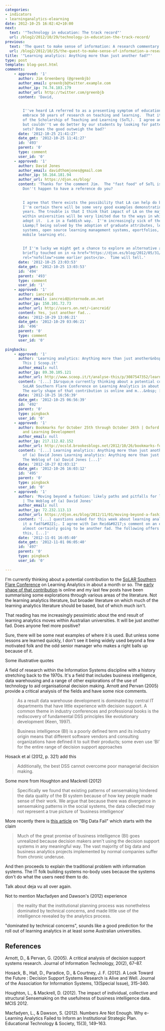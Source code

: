 ```yaml
---
categories:
- indicators
- learninganalytics-elearning
date: 2012-10-25 16:02:42+10:00
next:
  text: '"Technology in education: The track record"'
  url: /blog2/2012/10/29/technology-in-education-the-track-record/
previous:
  text: 'The quest to make sense of information: A research commentary'
  url: /blog2/2012/10/25/the-quest-to-make-sense-of-information-a-research-commentary/
title: '"Learning analytics: Anything more than just another fad?"'
type: post
template: blog-post.html
comments:
    - approved: '1'
      author: Jim Greenberg (@greenbjb)
      author_email: greenbjb@twitter.example.com
      author_ip: 74.74.103.179
      author_url: http://twitter.com/greenbjb
      content: 'David,
    
    
        I''ve heard LA referred to as a presenting symptom of education''s failure to
        embrace 50 years of research on teaching and learning.  That it is the "fast food"
        of the Scholarship of Teaching and Learning (SoTL).  I agree and it is frustrating,
        but couldn''t we do better by our students by looking for patterns in these data
        sets? Does the good outweigh the bad?'
      date: '2012-10-25 21:41:27'
      date_gmt: '2012-10-25 11:41:27'
      id: '493'
      parent: '0'
      type: comment
      user_id: '0'
    - approved: '1'
      author: David Jones
      author_email: davidthomjones@gmail.com
      author_ip: 58.164.181.94
      author_url: https://djon.es/blog/
      content: 'Thanks for the comment Jim.  The "fast food" of SoTL is a good quote.
        Don''t happen to have a reference do you?
    
    
        I agree that there exists the possibility that LA can help do better by our students.
        I''m certain there will be some very good examples demonstrating this over coming
        years. The trouble is that I think that impact of LA on the majority of L&amp;T
        within universities will be very limited due to the ways in which institutions
        adopt it.  i.e in a faddish way.  I''m increasingly sick of the quality of university
        L&amp;T being solved by the adoption of graduate attributes, learning management
        systems, open source learning management systems, eportfolios, learning analytics,
        mobile learning etc.
    
    
        If I''m lucky we might get a chance to explore an alternative approach that is
        briefly touched on in <a href="https://djon.es/blog/2012/05/31/learning-analytics-engaging-with-and-changing-learning-and-teaching/"
        rel="nofollow">some earlier posts</a>.  Time will tell.'
      date: '2012-10-25 23:03:53'
      date_gmt: '2012-10-25 13:03:53'
      id: '494'
      parent: '493'
      type: comment
      user_id: '1'
    - approved: '1'
      author: iancreid
      author_email: iancreid@internode.on.net
      author_ip: 150.101.72.73
      author_url: http://users.on.net/~iancreid/
      content: Yes, just another fad...
      date: '2012-10-29 13:06:21'
      date_gmt: '2012-10-29 03:06:21'
      id: '496'
      parent: '0'
      type: comment
      user_id: '0'
    
pingbacks:
    - approved: '1'
      author: 'Learning analytics: Anything more than just another&nbsp;fad? | Analyse
        This | Scoop.it'
      author_email: null
      author_ip: 89.30.105.121
      author_url: http://www.scoop.it/t/analyse-this/p/3087547352/learning-analytics-anything-more-than-just-another-fad
      content: '[...] I&rsquo;m currently thinking about a potential contribution to the
        SoLAR Southern Flare Conference on Learning Analytics in about a month or so.
        The early shape of that contribution is online and m...&nbsp; [...]'
      date: '2012-10-25 16:56:39'
      date_gmt: '2012-10-25 06:56:39'
      id: '492'
      parent: '0'
      type: pingback
      user_id: '0'
    - approved: '1'
      author: Bookmarks for October 25th through October 26th | Oxford Centre for Staff
        and Learning Development
      author_email: null
      author_ip: 217.112.82.152
      author_url: http://ocsld.brookesblogs.net/2012/10/26/bookmarks-for-october-25th-through-october-26th/
      content: '[...] Learning analytics: Anything more than just another fad? | The Weblog
        of (a) David Jones Learning analytics: Anything more than just another fad? |
        The Weblog of (a) David Jones [...]'
      date: '2012-10-27 02:03:12'
      date_gmt: '2012-10-26 16:03:12'
      id: '495'
      parent: '0'
      type: pingback
      user_id: '0'
    - approved: '1'
      author: 'Moving beyond a fashion: likely paths and pitfalls for learning analytics
        | The Weblog of (a) David Jones'
      author_email: null
      author_ip: 72.232.113.13
      author_url: https://djon.es/blog/2012/11/01/moving-beyond-a-fashion-likely-paths-and-pitfalls-for-learning-analytics/
      content: '[...] questions asked for this week about learning analytics is, &#8220;is
        it a fad?&#8221;. I agree with Ian Reid&#8217;s comment on an earlier post, it&#8217;s
        almost certainly going to be another fad. The following offers some evidence for
        this, [...]'
      date: '2012-11-01 16:05:40'
      date_gmt: '2012-11-01 06:05:40'
      id: '497'
      parent: '0'
      type: pingback
      user_id: '0'
    
---
```

I'm currently thinking about a potential contribution to the [SoLAR Southern Flare Conference](http://epress.lib.uts.edu.au/conferences/index.php/SoLAR/SSFC12/schedConf/overview) on Learning Analytics in about a month or so. The [early shape of that contribution](/blog2/2012/10/11/three-likely-paths-for-learning-analytics-and-academic-in-oz-higher-education/) is online and my last few posts have been summarising some explorations through various areas of the literature. Not the learning analytics literature, but broader literature on which much of the learning analytics literature should be based, but of which much isn't.

That reading has me increasingly pessimistic about the end result of learning analytics moves within Australian universities. It will be just another fad. Does anyone feel more positive?

Sure, there will be some neat examples of where it is used. But unless some lessons are learned quickly, I don't see it being widely used beyond a few motivated folk and the odd senior manager who makes a right balls up because of it.

Some illustrative quotes

A field of research within the Information Systems discipline with a history stretching back to the 1970s. It's a field that includes business intelligence, data warehousing and a range of other explorations of the use of technology to aid organisational decision making. Arnott and Pervan (2005) provide a critical analysis of the fields and have some nice comments.

> As a result data warehouse development is dominated by central IT departments that have little experience with decision support. A common theme in industry conferences and professional books is the rediscovery of fundamental DSS principles like evolutionary development (Keen, 1997).

> Business intelligence (BI) is a poorly defined term and its industry origin means that different software vendors and consulting organizations have defined it to suit their products; some even use ‘BI’ for the entire range of decision support approaches

Hosack et al (2012, p. 321) add this

> Additionally, the best DSS cannot overcome poor managerial decision making.

Some more from Houghton and Mackrell (2012)

> Specifically we found that existing patterns of sensemaking hindered the data quality of the BI system because of how key people made sense of their work. We argue that because there was divergence in sensemaking patterns in the social systems, the data collected may not represent a true picture of ‘business intelligence’

More recently there is [this article](http://www.cioinsight.com/c/a/Expert-Voices/Big-Data-Fail-Five-Principles-to-Save-Your-BI-Butt-759074/) on "Big Data Fail" which starts with the claim

> Much of the great promise of business intelligence (BI) goes unrealized because decision makers aren't using the decision support systems in any meaningful way. The vast majority of big data and business analytics projects implemented by normal companies suffer from chronic underuse.

And then proceeds to explain the traditional problem with information systems. The IT folk building systems no-body uses because the systems don't do what the users need them to do.

Talk about deja vu all over again.

Not to mention Macfadyen and Dawson's (2012) experience

> the reality that the institutional planning process was nonetheless dominated by technical concerns, and made little use of the intelligence revealed by the analytics process.

"dominated by technical concerns", sounds like a good prediction for the roll out of learning analytics in at least some Australian universities.

## References

Arnott, D., & Pervan, G. (2005). A critical analysis of decision support systems research. Journal of Information Technology, 20(2), 67–87.

Hosack, B., Hall, D., Paradice, D., & Courtney, J. F. (2012). A Look Toward the Future : Decision Support Systems Research is Alive and Well. Journal of the Association for Information Systems, 13(Special Issue), 315–340.

Houghton, L., & Mackrell, D. (2012). The impact of individual, collective and structural Sensemaking on the usefulness of business intelligence data. MCIS 2012.

Macfadyen, L., & Dawson, S. (2012). Numbers Are Not Enough. Why e-Learning Analytics Failed to Inform an Institutional Strategic Plan. Educational Technology & Society, 15(3), 149–163.